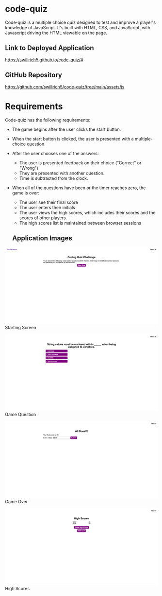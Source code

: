 # code-quiz

Code-quiz is a multiple choice quiz designed to test and improve a player's knowledge of JavaScript.  It's built with HTML, CSS, and JavaScript, with Javascript driving the HTML viewable on the page.

## Link to Deployed Application

https://swillrich5.github.io/code-quiz/#

## GitHub Repository

https://github.com/swillrich5/code-quiz/tree/main/assets/js

# Requirements

Code-quiz has the following requirements: 

* The game begins after the user clicks the start button.
* When the start button is clicked, the user is presented with a multiple-choice question.
* After the user chooses one of the answers:
  * The user is presented feedback on their choice ("Correct" or "Wrong")
  * They are presented with another question.
  * Time is subtracted from the clock.
* When all of the questions have been or the timer reaches zero, the game is over:
  * The user see their final score
  * The user enters their initials 
  * The user views the high scores, which includes their scores and the scores of other players.
  * The high scores list is maintained between browser sessions

  ## Application Images
![Starting Screen](./assets/images/start-screen.png "Starting Screen")
Starting Screen

![Question](./assets/images/question.png "Game Question")
Game Question 

![Game Over](./assets/images/game-over.png "Game Over")
Game Over 

![High Scores](./assets/images/high-score.png "High Scores")
High Scores 


